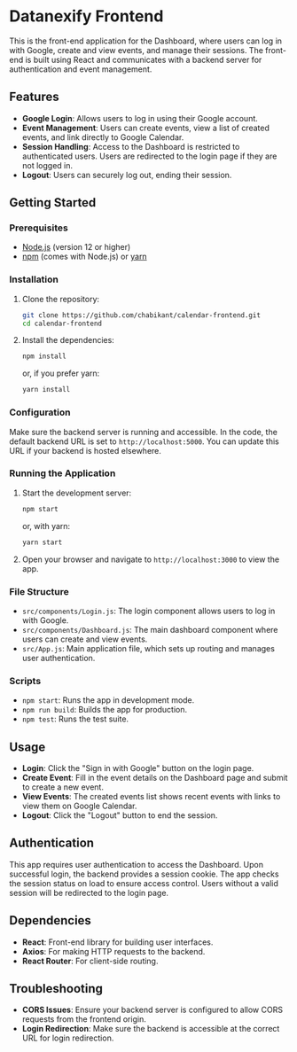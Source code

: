 
# Datanexify Frontend

This is the front-end application for the Dashboard, where users can log in with Google, create and view events, and manage their sessions. The front-end is built using React and communicates with a backend server for authentication and event management.

## Features

- **Google Login**: Allows users to log in using their Google account.
- **Event Management**: Users can create events, view a list of created events, and link directly to Google Calendar.
- **Session Handling**: Access to the Dashboard is restricted to authenticated users. Users are redirected to the login page if they are not logged in.
- **Logout**: Users can securely log out, ending their session.

## Getting Started

### Prerequisites

- [Node.js](https://nodejs.org/) (version 12 or higher)
- [npm](https://www.npmjs.com/) (comes with Node.js) or [yarn](https://yarnpkg.com/)

### Installation

1. Clone the repository:
   ```bash
   git clone https://github.com/chabikant/calendar-frontend.git
   cd calendar-frontend
   ```

2. Install the dependencies:
   ```bash
   npm install
   ```
   or, if you prefer yarn:
   ```bash
   yarn install
   ```

### Configuration

Make sure the backend server is running and accessible. In the code, the default backend URL is set to `http://localhost:5000`. You can update this URL if your backend is hosted elsewhere.

### Running the Application

1. Start the development server:
   ```bash
   npm start
   ```
   or, with yarn:
   ```bash
   yarn start
   ```

2. Open your browser and navigate to `http://localhost:3000` to view the app.

### File Structure

- `src/components/Login.js`: The login component allows users to log in with Google.
- `src/components/Dashboard.js`: The main dashboard component where users can create and view events.
- `src/App.js`: Main application file, which sets up routing and manages user authentication.

### Scripts

- `npm start`: Runs the app in development mode.
- `npm run build`: Builds the app for production.
- `npm test`: Runs the test suite.

## Usage

- **Login**: Click the "Sign in with Google" button on the login page.
- **Create Event**: Fill in the event details on the Dashboard page and submit to create a new event.
- **View Events**: The created events list shows recent events with links to view them on Google Calendar.
- **Logout**: Click the "Logout" button to end the session.

## Authentication

This app requires user authentication to access the Dashboard. Upon successful login, the backend provides a session cookie. The app checks the session status on load to ensure access control. Users without a valid session will be redirected to the login page.

## Dependencies

- **React**: Front-end library for building user interfaces.
- **Axios**: For making HTTP requests to the backend.
- **React Router**: For client-side routing.

## Troubleshooting

- **CORS Issues**: Ensure your backend server is configured to allow CORS requests from the frontend origin.
- **Login Redirection**: Make sure the backend is accessible at the correct URL for login redirection.
